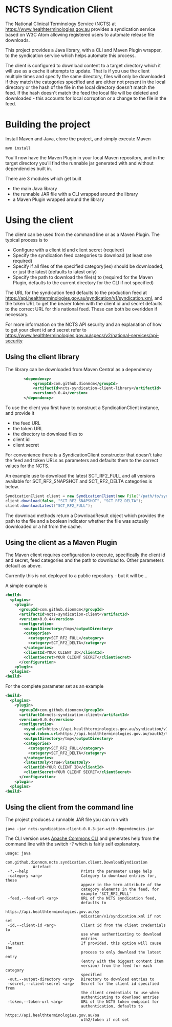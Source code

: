# NCTS Syndication Client
The National Clinical Terminology Service (NCTS) at https://www.healthterminologies.gov.au provides a syndication service based on W3C Atom allowing registered users to automate release file downloads.

This project provides a Java library, with a CLI and Maven Plugin wrapper, to the syndication service which helps automate this process.

The client is configured to download content to a target directory which it will use as a cache it attempts to update. That is if you use the client multiple times and specify the same directory, files will only be downloaded if they match the categories specified and are either not present in the local directory or the hash of the file in the local directory doesn't match the feed. If the hash doesn't match the feed the local file will be deleted and downloaded - this accounts for local corruption or a change to the file in the feed.

# Building the project
Install Maven and Java, clone the project, and simply execute Maven
```
mvn install
```
You'll now have the Maven Plugin in your local Maven repository, and in the target directory you'll find the runnable jar generated with and without dependencies built in.

There are 3 modules which get built
 - the main Java library
 - the runnable JAR file with a CLI wrapped around the library
 - a Maven Plugin wrapped around the library

# Using the client
The client can be used from the command line or as a Maven Plugin. The typical process is to
 - Configure with a client id and client secret (required)
 - Specify the syndication feed categories to download (at least one required)
 - Specify if all files of the specified category(ies) should be downloaded, or just the latest (defaults to latest only)
 - Specify the path to download the file(s) to (required for the Maven Plugin, defaults to the current directory for the CLI if not specified)

The URL for the syndication feed defaults to the production feed at https://api.healthterminologies.gov.au/syndication/v1/syndication.xml, and the token URL to get the bearer token with the client id and secret defaults to the correct URL for this national feed. These can both be overidden if necessary.

For more information on the NCTS API security and an explanation of how to get your client id and secret refer to https://www.healthterminologies.gov.au/specs/v2/national-services/api-security

## Using the client library
The library can be downloaded from Maven Central as a dependency
```xml
		<dependency>
			<groupId>com.github.dionmcm</groupId>
			<artifactId>ncts-syndication-client-library</artifactId>
			<version>0.0.4</version>
		</dependency>
```
To use the client you first have to construct a SyndicationClient instance, and provide it
 - the feed URL
 - the token URL
 - the directory to download files to
 - client id
 - client secret
 
For convenience there is a SyndicationClient constructor that doesn't take the feed and token URLs as parameters and defaults them to the correct values for the NCTS.

An example use to download the latest SCT_RF2_FULL and all versions available for SCT_RF2_SNAPSHOT and SCT_RF2_DELTA categories is below.

```java
SyndicationClient client = new SyndicationClient(new File("/path/to/syndication/download"), "insert client id", "insert client password");
client.download(false, "SCT_RF2_SNAPSHOT", "SCT_RF2_DELTA");
client.downloadLatest("SCT_RF2_FULL");
```

The download methods return a DownloadResult object which provides the path to the file and a boolean indicator whether the file was actually downloaded or a hit from the cache.

## Using the client as a Maven Plugin
The Maven client requires configuration to execute, specifically the client id and secret, feed categories and the path to download to. Other parameters default as above.

Currently this is not deployed to a public repository - but it will be...

A simple example is
```xml
<build>
  <plugins>
    <plugin>
      <groupId>com.github.dionmcm</groupId>
      <artifactId>ncts-syndication-client</artifactId>
      <version>0.0.4</version>
      <configuration>
        <outputDirectory>/tmp</outputDirectory>
        <categories>
          <category>SCT_RF2_FULL</category>
          <category>SCT_RF2_DELTA</category>
        </categories>
        <clientId>YOUR CLIENT ID</clientId>
        <clientSecret>YOUR CLIENT SECRET</clientSecret>
      </configuration>
    <plugin>
  <plugins>
<build>
```

For the complete parameter set as an example
```xml
<build>
  <plugins>
    <plugin>
      <groupId>com.github.dionmcm</groupId>
      <artifactId>ncts-syndication-client</artifactId>
      <version>0.0.4</version>
      <configuration>
        <synd.url>https://api.healthterminologies.gov.au/syndication/v1/syndication.xml</synd.url>
        <synd.token.url>https://api.healthterminologies.gov.au/oauth2/token</synd.token.url>
        <outputDirectory>/tmp</outputDirectory>
        <categories>
          <category>SCT_RF2_FULL</category>
          <category>SCT_RF2_DELTA</category>
        </categories>
        <latestOnly>true</latestOnly>
        <clientId>YOUR CLIENT ID</clientId>
        <clientSecret>YOUR CLIENT SECRET</clientSecret>
      </configuration>
    <plugin>
  <plugins>
<build>
```

## Using the client from the command line
The project produces a runnable JAR file you can run with
```
java -jar ncts-syndication-client-0.0.3-jar-with-dependencies.jar 
```
The CLI version uses [Apache Commons CLI](https://commons.apache.org/proper/commons-cli/) and generates help from the command line with the switch -? which is fairly self explanatory.
```
usage: java
            com.github.dionmcm.ncts.syndication.client.DownloadSyndication
            Artefact
 -?,--help                       Prints the parameter usage help
 -category <arg>                 Category to download entries for, these
                                 appear in the term attribute of the
                                 category elements in the feed, for
                                 example 'SCT_RF2_FULL'
 -feed,--feed-url <arg>          URL of the NCTS syndication feed,
                                 defaults to
                                 https://api.healthterminologies.gov.au/sy
                                 ndication/v1/syndication.xml if not set
 -id,--client-id <arg>           Client id from the client credentials to
                                 use when authenticating to download
                                 entries
 -latest                         If provided, this option will cause the
                                 process to only download the latest entry
                                 (entry with the biggest content item
                                 version) from the feed for each category
                                 specified
 -out,--output-directory <arg>   Directory to download entries to
 -secret,--client-secret <arg>   Secret for the client id specified from
                                 the client credentials to use when
                                 authenticating to download entries
 -token,--token-url <arg>        URL of the NCTS token endpoint for
                                 authentication, defaults to
                                 https://api.healthterminologies.gov.au/oa
                                 uth2/token if not set
```
